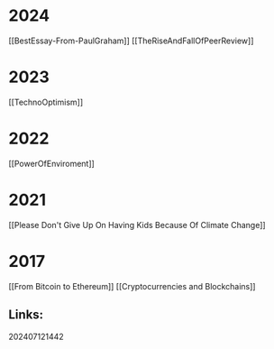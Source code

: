 

# 2024

[[BestEssay-From-PaulGraham]]
[[TheRiseAndFallOfPeerReview]]

# 2023

[[TechnoOptimism]]

# 2022

[[PowerOfEnviroment]]

# 2021

[[Please Don't Give Up On Having Kids Because Of Climate Change]]

# 2017

[[From Bitcoin to Ethereum]]
[[Cryptocurrencies and Blockchains]]




## Links: 



202407121442
